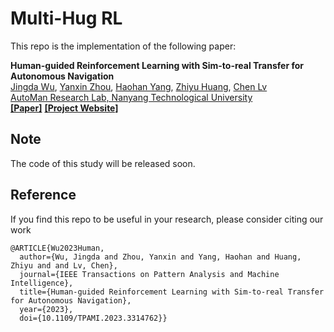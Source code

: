 # Multi-Hug RL

This repo is the implementation of the following paper:

**Human-guided Reinforcement Learning with Sim-to-real Transfer for Autonomous Navigation**
<br> [Jingda Wu](https://scholar.google.com/citations?user=icu-ZFAAAAAJ&hl=en), [Yanxin Zhou](https://www.linkedin.com/in/yanxin-zhou-91b3a51a5?originalSubdomain=sg), [Haohan Yang](https://scholar.google.com/citations?user=KmKMahwAAAAJ&hl=en), [Zhiyu Huang](https://scholar.google.com/citations?user=aLZEVCsAAAAJ&hl=en), [Chen Lv](https://scholar.google.com/citations?user=UKVs2CEAAAAJ&hl=en) 
<br> [AutoMan Research Lab, Nanyang Technological University](https://lvchen.wixsite.com/automan)
<br> **[[Paper]](https://ieeexplore.ieee.org/document/10250993)**      **[[Project Website]](https://wujingda.github.io/Multi-Hug-RL/)**

## Note
The code of this study will be released soon.

## Reference
If you find this repo to be useful in your research, please consider citing our work
```
@ARTICLE{Wu2023Human,
  author={Wu, Jingda and Zhou, Yanxin and Yang, Haohan and Huang, Zhiyu and and Lv, Chen},
  journal={IEEE Transactions on Pattern Analysis and Machine Intelligence}, 
  title={Human-guided Reinforcement Learning with Sim-to-real Transfer for Autonomous Navigation}, 
  year={2023},
  doi={10.1109/TPAMI.2023.3314762}}
